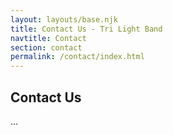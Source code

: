 ```yaml
---
layout: layouts/base.njk
title: Contact Us - Tri Light Band
navtitle: Contact
section: contact
permalink: /contact/index.html
---
```


## Contact Us

...	
